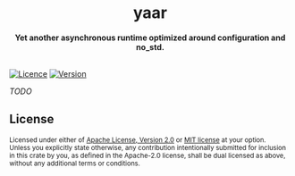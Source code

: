 <h1 align="center">yaar</h1>
<div align="center">
    <strong>
        Yet another asynchronous runtime optimized around configuration and no_std.
    </strong>
</div>

<br />

[![Licence](https://img.shields.io/badge/license-MIT%20or%20Apache-blue.svg)](#License)
[![Version](https://img.shields.io/badge/version-alpha-red.svg)](#License)

*TODO*

## License

<sup>
Licensed under either of <a href="LICENSE-APACHE">Apache License, Version
2.0</a> or <a href="LICENSE-MIT">MIT license</a> at your option.
</sup>

<br/>

<sub>
Unless you explicitly state otherwise, any contribution intentionally submitted
for inclusion in this crate by you, as defined in the Apache-2.0 license, shall
be dual licensed as above, without any additional terms or conditions.
</sub>